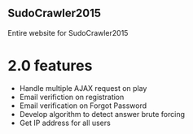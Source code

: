## SudoCrawler2015
Entire website for SudoCrawler2015

# 2.0 features
- Handle multiple AJAX request on play
- Email verifiction on registration
- Email verification on Forgot Password
- Develop algorithm to detect answer brute forcing
- Get IP address for all users

